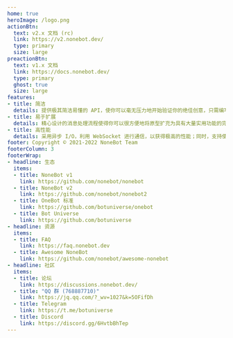 ```yaml
---
home: true
heroImage: /logo.png
actionBtn:
  text: v2.x 文档 (rc)
  link: https://v2.nonebot.dev/
  type: primary
  size: large
preactionBtn:
  text: v1.x 文档
  link: https://docs.nonebot.dev/
  type: primary
  ghost: true
  size: large
features:
- title: 简洁
  details: 提供极其简洁易懂的 API，使你可以毫无压力地开始验证你的绝佳创意，只需编写最少量的代码，即可实现丰富的功能。
- title: 易于扩展
  details: 精心设计的消息处理流程使得你可以很方便地将原型扩充为具有大量实用功能的完整聊天机器人，并持续保证扩展性。
- title: 高性能
  details: 采用异步 I/O，利用 WebSocket 进行通信，以获得极高的性能；同时，支持使用多账号同时接入，减少业务宕机的可能。
footer: Copyright © 2021-2022 NoneBot Team
footerColumn: 3
footerWrap: 
- headline: 生态
  items:
  - title: NoneBot v1
    link: https://github.com/nonebot/nonebot
  - title: NoneBot v2
    link: https://github.com/nonebot/nonebot2
  - title: OneBot 标准
    link: https://github.com/botuniverse/onebot
  - title: Bot Universe
    link: https://github.com/botuniverse
- headline: 资源
  items:
  - title: FAQ
    link: https://faq.nonebot.dev
  - title: Awesome NoneBot
    link: https://github.com/nonebot/awesome-nonebot
- headline: 社区
  items:
  - title: 论坛
    link: https://discussions.nonebot.dev/
  - title: "QQ 群 (768887710)"
    link: https://jq.qq.com/?_wv=1027&k=5OFifDh
  - title: Telegram
    link: https://t.me/botuniverse
  - title: Discord
    link: https://discord.gg/6HvtbBhTep
---
```


